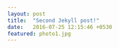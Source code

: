 ```yaml
---
layout: post
title:  "Second Jekyll post!"
date:   2016-07-25 12:15:46 +0530
featured: photo1.jpg
---
```

